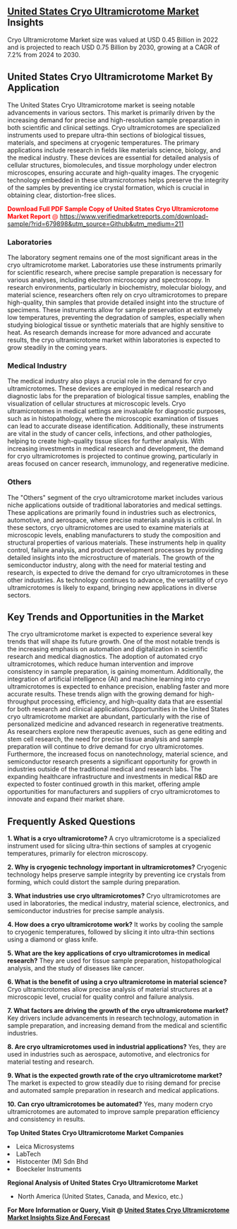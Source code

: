 <h2><a href="https://www.verifiedmarketreports.com/download-sample/?rid=679898&amp;utm_source=Github&amp;utm_medium=211" target="_blank">United States Cryo Ultramicrotome Market</a> Insights</h2><p>Cryo Ultramicrotome Market size was valued at USD 0.45 Billion in 2022 and is projected to reach USD 0.75 Billion by 2030, growing at a CAGR of 7.2% from 2024 to 2030.</p><p><h2>United States Cryo Ultramicrotome Market By Application</h2>The United States Cryo Ultramicrotome market is seeing notable advancements in various sectors. This market is primarily driven by the increasing demand for precise and high-resolution sample preparation in both scientific and clinical settings. Cryo ultramicrotomes are specialized instruments used to prepare ultra-thin sections of biological tissues, materials, and specimens at cryogenic temperatures. The primary applications include research in fields like materials science, biology, and the medical industry. These devices are essential for detailed analysis of cellular structures, biomolecules, and tissue morphology under electron microscopes, ensuring accurate and high-quality images. The cryogenic technology embedded in these ultramicrotomes helps preserve the integrity of the samples by preventing ice crystal formation, which is crucial in obtaining clear, distortion-free slices.<p><span class=""><span style="color: #ff0000;"><strong>Download Full PDF Sample Copy of United States Cryo Ultramicrotome Market Report</strong> @ </span><a href="https://www.verifiedmarketreports.com/download-sample/?rid=679898&amp;utm_source=Github&amp;utm_medium=211" target="_blank">https://www.verifiedmarketreports.com/download-sample/?rid=679898&amp;utm_source=Github&amp;utm_medium=211</a></span></p><h3>Laboratories</h3>The laboratory segment remains one of the most significant areas in the cryo ultramicrotome market. Laboratories use these instruments primarily for scientific research, where precise sample preparation is necessary for various analyses, including electron microscopy and spectroscopy. In research environments, particularly in biochemistry, molecular biology, and material science, researchers often rely on cryo ultramicrotomes to prepare high-quality, thin samples that provide detailed insight into the structure of specimens. These instruments allow for sample preservation at extremely low temperatures, preventing the degradation of samples, especially when studying biological tissue or synthetic materials that are highly sensitive to heat. As research demands increase for more advanced and accurate results, the cryo ultramicrotome market within laboratories is expected to grow steadily in the coming years.<h3>Medical Industry</h3>The medical industry also plays a crucial role in the demand for cryo ultramicrotomes. These devices are employed in medical research and diagnostic labs for the preparation of biological tissue samples, enabling the visualization of cellular structures at microscopic levels. Cryo ultramicrotomes in medical settings are invaluable for diagnostic purposes, such as in histopathology, where the microscopic examination of tissues can lead to accurate disease identification. Additionally, these instruments are vital in the study of cancer cells, infections, and other pathologies, helping to create high-quality tissue slices for further analysis. With increasing investments in medical research and development, the demand for cryo ultramicrotomes is projected to continue growing, particularly in areas focused on cancer research, immunology, and regenerative medicine.<h3>Others</h3>The "Others" segment of the cryo ultramicrotome market includes various niche applications outside of traditional laboratories and medical settings. These applications are primarily found in industries such as electronics, automotive, and aerospace, where precise materials analysis is critical. In these sectors, cryo ultramicrotomes are used to examine materials at microscopic levels, enabling manufacturers to study the composition and structural properties of various materials. These instruments help in quality control, failure analysis, and product development processes by providing detailed insights into the microstructure of materials. The growth of the semiconductor industry, along with the need for material testing and research, is expected to drive the demand for cryo ultramicrotomes in these other industries. As technology continues to advance, the versatility of cryo ultramicrotomes is likely to expand, bringing new applications in diverse sectors.<h2>Key Trends and Opportunities in the Market</h2>The cryo ultramicrotome market is expected to experience several key trends that will shape its future growth. One of the most notable trends is the increasing emphasis on automation and digitalization in scientific research and medical diagnostics. The adoption of automated cryo ultramicrotomes, which reduce human intervention and improve consistency in sample preparation, is gaining momentum. Additionally, the integration of artificial intelligence (AI) and machine learning into cryo ultramicrotomes is expected to enhance precision, enabling faster and more accurate results. These trends align with the growing demand for high-throughput processing, efficiency, and high-quality data that are essential for both research and clinical applications.Opportunities in the United States cryo ultramicrotome market are abundant, particularly with the rise of personalized medicine and advanced research in regenerative treatments. As researchers explore new therapeutic avenues, such as gene editing and stem cell research, the need for precise tissue analysis and sample preparation will continue to drive demand for cryo ultramicrotomes. Furthermore, the increased focus on nanotechnology, material science, and semiconductor research presents a significant opportunity for growth in industries outside of the traditional medical and research labs. The expanding healthcare infrastructure and investments in medical R&D are expected to foster continued growth in this market, offering ample opportunities for manufacturers and suppliers of cryo ultramicrotomes to innovate and expand their market share.<h2>Frequently Asked Questions</h2><p><strong>1. What is a cryo ultramicrotome?</strong> A cryo ultramicrotome is a specialized instrument used for slicing ultra-thin sections of samples at cryogenic temperatures, primarily for electron microscopy.</p><p><strong>2. Why is cryogenic technology important in ultramicrotomes?</strong> Cryogenic technology helps preserve sample integrity by preventing ice crystals from forming, which could distort the sample during preparation.</p><p><strong>3. What industries use cryo ultramicrotomes?</strong> Cryo ultramicrotomes are used in laboratories, the medical industry, material science, electronics, and semiconductor industries for precise sample analysis.</p><p><strong>4. How does a cryo ultramicrotome work?</strong> It works by cooling the sample to cryogenic temperatures, followed by slicing it into ultra-thin sections using a diamond or glass knife.</p><p><strong>5. What are the key applications of cryo ultramicrotomes in medical research?</strong> They are used for tissue sample preparation, histopathological analysis, and the study of diseases like cancer.</p><p><strong>6. What is the benefit of using a cryo ultramicrotome in material science?</strong> Cryo ultramicrotomes allow precise analysis of material structures at a microscopic level, crucial for quality control and failure analysis.</p><p><strong>7. What factors are driving the growth of the cryo ultramicrotome market?</strong> Key drivers include advancements in research technology, automation in sample preparation, and increasing demand from the medical and scientific industries.</p><p><strong>8. Are cryo ultramicrotomes used in industrial applications?</strong> Yes, they are used in industries such as aerospace, automotive, and electronics for material testing and research.</p><p><strong>9. What is the expected growth rate of the cryo ultramicrotome market?</strong> The market is expected to grow steadily due to rising demand for precise and automated sample preparation in research and medical applications.</p><p><strong>10. Can cryo ultramicrotomes be automated?</strong> Yes, many modern cryo ultramicrotomes are automated to improve sample preparation efficiency and consistency in results.</p></p><p><strong>Top United States Cryo Ultramicrotome Market Companies</strong></p><div data-test-id=""><p><li>Leica Microsystems</li><li> LabTech</li><li> Histocenter (M) Sdn Bhd</li><li> Boeckeler Instruments</li></p><div><strong>Regional Analysis of&nbsp;United States Cryo Ultramicrotome Market</strong></div><ul><li dir="ltr"><p dir="ltr">North America&nbsp;(United States, Canada, and Mexico, etc.)</p></li></ul><p><strong>For More Information or Query, Visit @&nbsp;</strong><strong><a href="https://www.verifiedmarketreports.com/product/cryo-ultramicrotome-market/?utm_source=Github&amp;utm_medium=211" target="_blank">United States Cryo Ultramicrotome Market Insights Size And Forecast</a></strong></p></div>
